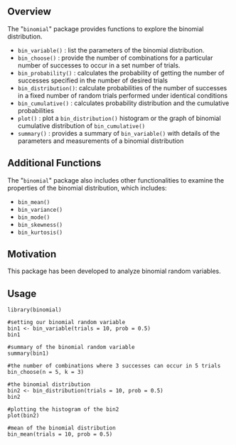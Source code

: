 ## Overview
The "`binomial`" package provides functions to explore the binomial distribution.
- `bin_variable()`    : list the parameters of the binomial distribution.
- `bin_choose()`      : provide the number of combinations for a particular number of successes to occur in a set number of trials.
- `bin_probability()` : calculates the probability of getting the number of successes specified in the number of desired trials
- `bin_distribution()`: calculate probabilities of the number of successes in a fixed number of random trials performed under identical conditions
- `bin_cumulative()`  : calculates probability distribution and the cumulative probabilities
- `plot()`            : plot a `bin_distribution()` histogram or the graph of binomial cumulative distribution of `bin_cumulative()`
- `summary()`         : provides a summary of `bin_variable()` with details of the parameters and measurements of a binomial distribution

## Additional Functions
The "`binomial`" package also includes other functionalities to examine the properties of the binomial distribution, which includes:
- `bin_mean()`
- `bin_variance()` 
- `bin_mode()` 
- `bin_skewness()`
- `bin_kurtosis()` 

## Motivation
This package has been developed to analyze binomial random variables.

## Usage
```{r}
library(binomial)

#setting our binomial random variable
bin1 <- bin_variable(trials = 10, prob = 0.5)
bin1
```

```{r}
#summary of the binomial random variable
summary(bin1)
```

```{r}
#the number of combinations where 3 successes can occur in 5 trials
bin_choose(n = 5, k = 3)
```

```{r}
#the binomial distribution
bin2 <- bin_distribution(trials = 10, prob = 0.5)
bin2
```

```{r}
#plotting the histogram of the bin2
plot(bin2)
```

```{r}
#mean of the binomial distribution 
bin_mean(trials = 10, prob = 0.5)
```
